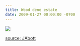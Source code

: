 ```yaml
---
title: Wood dene estate
date: 2009-01-27 00:00:00 -0700
---
```


![](http://35percent.org/img/Wood-Dene-Estate-SN.jpg)


[source: JAbott](http://crappistmartin.github.io/images/LBS_Jon_Abbott.pdf)
